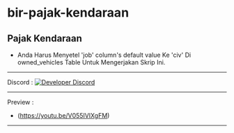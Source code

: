 # bir-pajak-kendaraan
Pajak Kendaraan
-----------------------------------------------------------

+ Anda Harus Menyetel 'job' column's default value Ke 'civ' Di owned_vehicles Table Untuk Mengerjakan Skrip Ini.

-----------------------------------------------------------
Discord :
[![Developer Discord](https://discordapp.com/api/guilds/834066337117765694/widget.png?style=banner4)](https://discord.com/invite/9zsfGF8ASe)

-----------------------------------------------------------

Preview :
+ (https://youtu.be/V055IVlXgFM)

-----------------------------------------------------------
